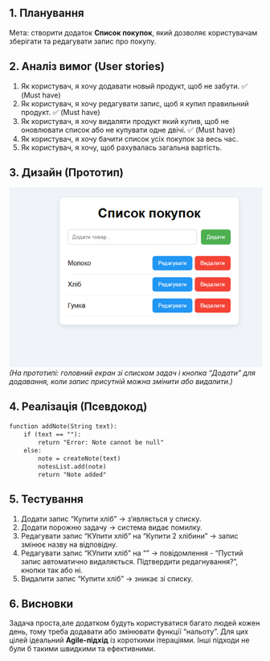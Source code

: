 ## 1. Планування
Мета: створити додаток **Список покупок**, який дозволяє користувачам зберігати та редагувати запис про покупу.

## 2. Аналіз вимог (User stories)
1. Як користувач, я хочу додавати новый продукт, щоб не забути. ✅ (Must have)
2. Як користувач, я хочу редагувати запис, щоб я купил правильний продукт. ✅ (Must have)
3. Як користувач, я хочу видаляти продукт який купив, щоб не оновлювати список або не купувати одне двічі. ✅ (Must have)
4. Як користувач, я хочу бачити список усіх покупок за весь час.
5. Як користувач, я хочу, щоб рахувалась загальна вартість.

## 3. Дизайн (Прототип)
![Прототип Списку](prototype.png)
*(На прототипі: головний екран зі списком задач і кнопка “Додати” для додавання, коли запис присутній можна змінити або видалити.)*

## 4. Реалізація (Псевдокод)
```pseudo
function addNote(String text):
    if (text == ""):
        return "Error: Note cannot be null"
    else:
        note = createNote(text)
        notesList.add(note)
        return "Note added"
```  

## 5. Тестування
1. Додати запис “Купити хліб” → з’являється у списку.
2. Додати порожню задачу → система видає помилку.
3. Редагувати запис “КУпити хліб” на “Купити 2 хлібини” → запис змінює назву на відповідну.
4. Редагувати запис “КУпити хліб” на “” → повідомлення - “Пустий запис автоматично видаляється. Підтвердити редагнування?”, кнопки так або ні.
5. Видалити запис “Купити хліб” → зникає зі списку.

## 6. Висновки
Задача проста,але додатком будуть користуватися багато людей кожен день, тому треба додавати або змінювати функції “нальоту”.
Для цих цілей ідеальний **Agile-підхід** із короткими ітераціями.
Інші підходи не були б такими швидкими та ефективними.

